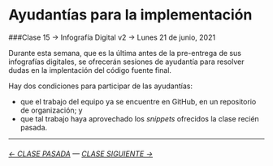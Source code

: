 # Ayudantías para la implementación 

###Clase 15 → Infografía Digital v2 → Lunes 21 de junio, 2021

Durante esta semana, que es la última antes de la pre-entrega de sus infografías digitales, se ofrecerán sesiones de ayudantía para resolver dudas en la implentación del código fuente final.

Hay dos condiciones para participar de las ayudantías:

- que el trabajo del equipo ya se encuentre en GitHub, en un repositorio de organización; y 
- que tal trabajo haya aprovechado los *snippets* ofrecidos la clase recién pasada.

- - - - - - - - - - -

###### [← CLASE PASADA](https://github.com/profesorfaco/dno075-2021/tree/main/clase-14) — [CLASE SIGUIENTE →](https://github.com/profesorfaco/dno075-2021/tree/main/clase-17)
